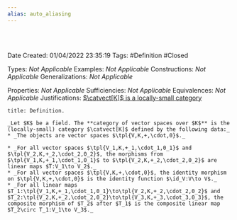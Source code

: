```yaml
---
alias: auto_aliasing
---
```


<br />
<br />

Date Created: 01/04/2022 23:35:19
Tags: #Definition #Closed

Types: _Not Applicable_
Examples: _Not Applicable_
Constructions: _Not Applicable_
Generalizations: _Not Applicable_

Properties: _Not Applicable_
Sufficiencies: _Not Applicable_
Equivalences: _Not Applicable_
Justifications: [$\catvect[K]$ is a locally-small category](Category%20of%20vector%20spaces%20is%20a%20locally-small%20category.md)

``` ad-Definition
title: Definition.

_Let $K$ be a field. The **category of vector spaces over $K$** is the (locally-small) category $\catvect[K]$ defined by the following data:_
* _The objects are vector spaces $\tpl{V,K,+,\cdot,0}$._

* _For all vector spaces $\tpl{V_1,K,+_1,\cdot_1,0_1}$ and $\tpl{V_2,K,+_2,\cdot_2,0_2}$, the morphisms from $\tpl{V_1,K,+_1,\cdot_1,0_1}$ to $\tpl{V_2,K,+_2,\cdot_2,0_2}$ are linear maps $T:V_1\to V_2$._
* _For all vector spaces $\tpl{V,K,+,\cdot,0}$, the identity morphism on $\tpl{V,K,+,\cdot,0}$ is the identity function $\id_V:V\to V$._
* _For all linear maps $T_1:\tpl{V_1,K,+_1,\cdot_1,0_1}\to\tpl{V_2,K,+_2,\cdot_2,0_2}$ and $T_2:\tpl{V_2,K,+_2,\cdot_2,0_2}\to\tpl{V_3,K,+_3,\cdot_3,0_3}$, the composite morphism of $T_2$ after $T_1$ is the composite linear map $T_2\circ T_1:V_1\to V_3$._

```
